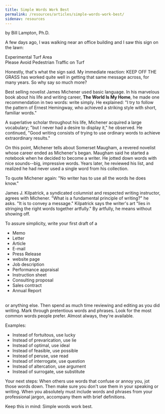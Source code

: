 ```yaml
---
title: Simple Words Work Best
permalink: /resources/articles/simple-words-work-best/
sidenav: resources
---
```


by Bill Lampton, Ph.D.

A few days ago, I was walking near an office building and I saw this sign on the lawn:

Experimental Turf Area<br>
Please Avoid Pedestrian Traffic on Turf

Honestly, that's what the sign said. My immediate reaction: KEEP OFF THE GRASS has worked quite well in getting that same message across, for many years. So why say so much more?

Best selling novelist James Michener used basic language. In his marvelous book about his life and writing career, **The World Is My Home**, he made one recommendation in two words: write simply. He explained: "I try to follow the pattern of Ernest Hemingway, who achieved a striking style with short, familiar words."

A superlative scholar throughout his life, Michener acquired a large vocabulary; "but I never had a desire to display it," he observed. He continued, "Good writing consists of trying to use ordinary words to achieve extraordinary results."

On this point, Michener tells about Somerset Maugham, a revered novelist whose career ended as Michener's began. Maugham said he started a notebook when he decided to become a writer. He jotted down words with nice sounds--big, impressive words. Years later, he reviewed his list, and realized he had never used a single word from his collection.

To quote Michener again: "No writer has to use all the words he does know."

James J. Kilpatrick, a syndicated columnist and respected writing instructor, agrees with Michener. "What is a fundamental principle of writing?" he asks. "It is to convey a message." Kilpatrick says the writer's art "lies in stringing the right words together artfully." By artfully, he means without showing off.

To assure simplicity, write your first draft of a

- Memo
- Letter
- Article
- E-mail
- Press Release
- website page
- Job description
- Performance appraisal
- Instruction sheet
- Consulting proposal
- Sales contract
- Annual Report

<br>
or anything else. Then spend as much time reviewing and editing as you did writing. Mark through pretentious words and phrases. Look for the most common words people prefer. Almost always, they're available.

Examples:

- Instead of fortuitous, use lucky
- Instead of prevarication, use lie
- Instead of optimal, use ideal
- Instead of feasible, use possible
- Instead of peruse, use read
- Instead of interrogate, use question
- Instead of altercation, use argument
- Instead of surrogate, use substitute

Your next steps: When others use words that confuse or annoy you, jot those words down. Then make sure you don't use them in your speaking or writing. When you absolutely must include words and phrases from your professional jargon, accompany them with brief definitions.

Keep this in mind: Simple words work best.
